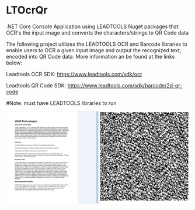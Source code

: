 # LTOcrQr
.NET Core Console Application using LEADTOOLS Nuget packages that OCR's the input image and converts the characters/strings to QR Code data

The following project utilizes the LEADTOOLS OCR and Barcode libraries to enable users to OCR a given input image and output the recognized text, encoded into QR Code data. More information an be found at the links below:

Leadtools OCR SDK:
https://www.leadtools.com/sdk/ocr

Leadtools QR Code SDK:
https://www.leadtools.com/sdk/barcode/2d-qr-code

#Note: must have LEADTOOLS libraries to run

![Screenshot](OcrQr.png)
